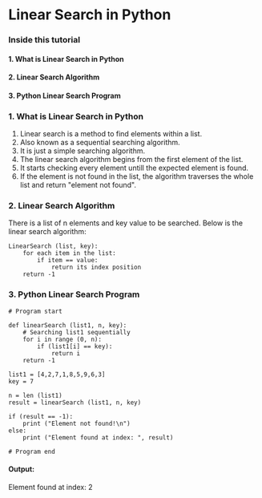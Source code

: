 # Linear Search in Python

<h3> Inside this tutorial </h3> 

<h4> 1. What is Linear Search in Python </h4> 
<h4> 2. Linear Search Algorithm </h4> 
<h4> 3. Python Linear Search Program </h4>

<h3> 1. What is Linear Search in Python </h3>

1. Linear search is a method to find elements within a list.
2. Also known as a sequential searching algorithm.
3. It is just a simple searching algorithm.
4. The linear search algorithm begins from the first element of the list.
5. It starts checking every element untill the expected element is found.
6. If the element is not found in the list, the algorithm traverses the whole list and return "element not found".

<h3> 2. Linear Search Algorithm </h3>

There is a list of n elements and key value to be searched. Below is the linear search algorithm:

```
LinearSearch (list, key):
    for each item in the list:
        if item == value:
            return its index position
    return -1
```

<h3> 3. Python Linear Search Program </h3>

```    
# Program start

def linearSearch (list1, n, key):
    # Searching list1 sequentially
    for i in range (0, n):
        if (list1[i] == key):
            return i
    return -1

list1 = [4,2,7,1,8,5,9,6,3]
key = 7

n = len (list1)
result = linearSearch (list1, n, key)

if (result == -1):
    print ("Element not found!\n")
else:
    print ("Element found at index: ", result)

# Program end
```

<h4> Output: </h4>
Element found at index:  2
